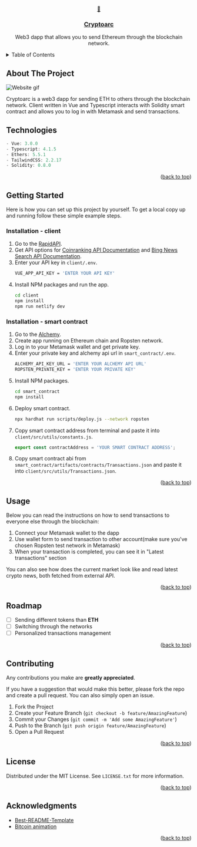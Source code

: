 <div id="top"></div>

<!-- PROJECT HEADER -->
<br />
<div align="center">
  <a href="https://github.com/kajtd/cryptoarc">
    🔗
  </a>

<a href="https://cryptoarc.netlify.app/">
  <h3 align="center">Cryptoarc</h3>
</a>
  <p align="center">
    Web3 dapp that allows you to send Ethereum through the blockchain network.
  </p>
</div>

<!-- TABLE OF CONTENTS -->
<details>
  <summary>Table of Contents</summary>
  <ul>
    <li><a href="#about-the-project">About The Project</a></li>
    <li><a href="#technologies">Technologies</a></li>
    <li><a href="#getting-started">Getting Started</a></li>
    <li><a href="#usage">Usage</a></li>
    <li><a href="#roadmap">Roadmap</a></li>
    <li><a href="#contributing">Contributing</a></li>
    <li><a href="#license">License</a></li>
    <li><a href="#acknowledgments">Acknowledgments</a></li>
  </ul>
</details>

<!-- ABOUT THE PROJECT -->

## About The Project

![Website gif](https://api.apify.com/v2/key-value-stores/rUfS8BPOWyBo7XxQY/records/cryptoarc.netlify.app-scroll_original)

Cryptoarc is a web3 dapp for sending ETH to others through the blockchain network. Client written in Vue and Typescript interacts with Solidity smart contract and allows you to log in with Metamask and send transactions.

<!-- TECHNOLOGIES -->

## Technologies

```js
- Vue: 3.0.0
- Typescript: 4.1.5
- Ethers: 5.5.1
- TailwindCSS: 2.2.17
- Solidity: 0.8.0
```

<p align="right">(<a href="#top">back to top</a>)</p>
<!-- GETTING STARTED -->

## Getting Started

Here is how you can set up this project by yourself.
To get a local copy up and running follow these simple example steps.

### Installation - client

1.  Go to the [RapidAPI](https://rapidapi.com/).
2.  Get API options for [Coinranking API Documentation](https://rapidapi.com/microsoft-azure-org-microsoft-cognitive-services/api/bing-news-search1) and [Bing News Search API Documentation](https://rapidapi.com/Coinranking/api/coinranking1/details).
3.  Enter your API key in `client/.env`.
    ```sh
    VUE_APP_API_KEY = 'ENTER YOUR API KEY'
    ```
4.  Install NPM packages and run the app.
    ```sh
    cd client
    npm install
    npm run netlify dev
    ```

### Installation - smart contract

1.  Go to the [Alchemy](https://www.alchemy.com/).
2.  Create app running on Ethereum chain and Ropsten network.
3.  Log in to your Metamask wallet and get private key.
4.  Enter your private key and alchemy api url in `smart_contract/.env`.
    ```sh
    ALCHEMY_API_KEY_URL = 'ENTER YOUR ALCHEMY API URL'
    ROPSTEN_PRIVATE_KEY = 'ENTER YOUR PRIVATE KEY'
    ```
5.  Install NPM packages.
    ```sh
    cd smart_contract
    npm install
    ```
6.  Deploy smart contract.
    ```sh
    npx hardhat run scripts/deploy.js --network ropsten
    ```
7.  Copy smart contract address from terminal and paste it into `client/src/utils/constants.js`.
    ```js
    export const contractAddress = 'YOUR SMART CONTRACT ADDRESS';
    ```
8.  Copy smart contract abi from `smart_contract/artifacts/contracts/Transactions.json` and paste it into `client/src/utils/Transactions.json`.

<p align="right">(<a href="#top">back to top</a>)</p>

<!-- USAGE -->

## Usage

Below you can read the instructions on how to send transactions to everyone else through the blockchain:

<ol>
    <li>Connect your Metamask wallet to the dapp</li>
    <li>Use wallet form to send transaction to other account(make sure you've chosen Ropsten test network in Metamask)</li>
    <li>When your transaction is completed, you can see it in "Latest transactions" section</li>
</ol>

You can also see how does the current market look like and read latest crypto news, both fetched from external API.

<p align="right">(<a href="#top">back to top</a>)</p>

<!-- ROADMAP -->

## Roadmap

- [ ] Sending different tokens than **ETH**
- [ ] Switching through the networks
- [ ] Personalized transactions management

<p align="right">(<a href="#top">back to top</a>)</p>

<!-- CONTRIBUTING -->

## Contributing

Any contributions you make are **greatly appreciated**.

If you have a suggestion that would make this better, please fork the repo and create a pull request. You can also simply open an issue.

1. Fork the Project
2. Create your Feature Branch (`git checkout -b feature/AmazingFeature`)
3. Commit your Changes (`git commit -m 'Add some AmazingFeature'`)
4. Push to the Branch (`git push origin feature/AmazingFeature`)
5. Open a Pull Request

<p align="right">(<a href="#top">back to top</a>)</p>

<!-- LICENSE -->

## License

Distributed under the MIT License. See `LICENSE.txt` for more information.

<p align="right">(<a href="#top">back to top</a>)</p>

## Acknowledgments

- [Best-README-Template](https://github.com/othneildrew/Best-README-Template)
- [Bitcoin animation](https://github.com/othneildrew/Best-README-Template)

<p align="right">(<a href="#top">back to top</a>)</p>

